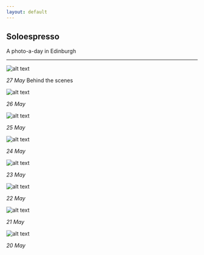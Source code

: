 ```yaml
---
layout: default
---
```


## Soloespresso

A photo-a-day in Edinburgh

---

![alt text](/assets/soloespresso2019-05-27.jpg "27 May")

_27 May_ Behind the scenes

![alt text](/assets/soloespresso2019-05-26.jpg "26 May")

_26 May_

![alt text](/assets/soloespresso2019-05-25.jpg "25 May")

_25 May_

![alt text](/assets/soloespresso2019-05-24.jpg "24 May")

_24 May_

![alt text](/assets/soloespresso2019-05-23.jpg "23 May")

_23 May_

![alt text](/assets/soloespresso2019-05-22.jpg "22 May")

_22 May_

![alt text](/assets/soloespresso2019-05-21.jpg "21 May")

_21 May_

![alt text](/assets/soloespresso2019-05-20.jpg "20 May")

_20 May_
